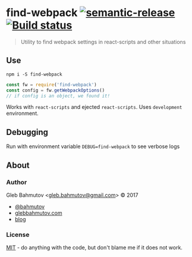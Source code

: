 # find-webpack [![semantic-release][semantic-image] ][semantic-url] [![Build status][ci-image] ][ci-url]
> Utility to find webpack settings in react-scripts and other situations

## Use

```shell
npm i -S find-webpack
```

```js
const fw = require('find-webpack')
const config = fw.getWebpackOptions()
// if config is an object, we found it!
```

Works with `react-scripts` and ejected `react-scripts`. Uses `development` environment.

## Debugging

Run with environment variable `DEBUG=find-webpack` to see verbose logs

## About

### Author

Gleb Bahmutov &lt;gleb.bahmutov@gmail.com&gt; &copy; 2017

- [@bahmutov](https://twitter.com/bahmutov)
- [glebbahmutov.com](https://glebbahmutov.com)
- [blog](https://glebbahmutov.com/blog)

### License

[MIT](LICENSE) - do anything with the code, but don't blame me if it does not work.

[ci-image]: https://github.com/bahmutov/find-webpack/workflows/ci/badge.svg?branch=master
[ci-url]: https://github.com/bahmutov/find-webpack/actions
[semantic-image]: https://img.shields.io/badge/%20%20%F0%9F%93%A6%F0%9F%9A%80-semantic--release-e10079.svg
[semantic-url]: https://github.com/semantic-release/semantic-release
